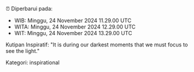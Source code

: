 ⏰ Diperbarui pada:
- WIB: Minggu, 24 November 2024 11.29.00 UTC
- WITA: Minggu, 24 November 2024 12.29.00 UTC
- WIT: Minggu, 24 November 2024 13.29.00 UTC

Kutipan Inspiratif:
"It is during our darkest moments that we must focus to see the light."


Kategori: inspirational

